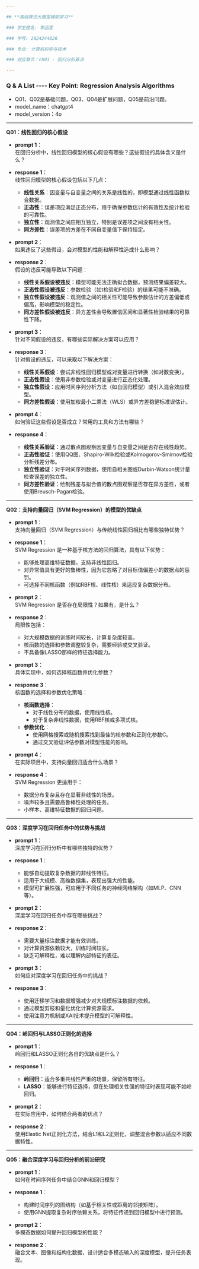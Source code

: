 ```yaml
---

## **高级算法大模型辅助学习**

### 学生姓名: 李品萱

### 学号: 2024244020

### 专业: 计算机科学与技术

### 对应章节：ch03 - 回归分析算法

---
```


### **Q & A List ---- Key Point: Regression Analysis Algorithms**

- Q01、Q02是基础问题，Q03、Q04是扩展问题，Q05是前沿问题。
- model_name：chatgpt4
- model_version：4o

---

**Q01：线性回归的核心假设**

- **prompt 1**：  
  在回归分析中，线性回归模型的核心假设有哪些？这些假设的具体含义是什么？
- **response 1**：  
  线性回归模型的核心假设包括以下几点：  
  - **线性关系**：因变量与自变量之间的关系是线性的，即模型通过线性函数拟合数据。  
  - **正态性**：误差项应满足正态分布，用于确保参数估计的有效性及统计检验的可靠性。  
  - **独立性**：观测值之间应相互独立，特别是误差项之间没有相关性。  
  - **同方差性**：误差项的方差在不同自变量值下保持恒定。  

- **prompt 2**：  
  如果违反了这些假设，会对模型的性能和解释性造成什么影响？  
- **response 2**：  
  假设的违反可能导致以下问题：  
  - **线性关系假设被违反**：模型可能无法正确拟合数据，预测结果偏差较大。  
  - **正态性假设被违反**：参数检验（如t检验和F检验）的结果可能不准确。  
  - **独立性假设被违反**：观测值之间的相关性可能导致参数估计的方差偏低或偏高，影响模型的稳定性。  
  - **同方差性假设被违反**：异方差性会导致置信区间和显著性检验结果的可靠性下降。  

- **prompt 3**：  
  针对不同假设的违反，有哪些实际解决方案可以应用？  
- **response 3**：  
  针对假设的违反，可以采取以下解决方案：  
  - **线性关系假设**：尝试非线性回归模型或对变量进行转换（如对数变换）。  
  - **正态性假设**：使用非参数检验或对变量进行正态化处理。  
  - **独立性假设**：应用时间序列分析方法（如自回归模型）或引入混合效应模型。  
  - **同方差性假设**：使用加权最小二乘法（WLS）或异方差稳健标准误估计。  

- **prompt 4**：  
  如何验证这些假设是否成立？常用的工具和方法有哪些？  
- **response 4**：  
  - **线性关系验证**：通过散点图观察因变量与自变量之间是否存在线性趋势。  
  - **正态性验证**：使用QQ图、Shapiro-Wilk检验或Kolmogorov-Smirnov检验分析残差分布。  
  - **独立性验证**：对于时间序列数据，使用自相关图或Durbin-Watson统计量检查误差的独立性。  
  - **同方差性验证**：绘制残差与拟合值的散点图观察是否存在异方差性，或者使用Breusch-Pagan检验。  

---

**Q02：支持向量回归（SVM Regression）的模型的优缺点**

- **prompt 1**：  
  支持向量回归（SVM Regression）与传统线性回归相比有哪些独特优势？  
- **response 1**：  
  SVM Regression 是一种基于核方法的回归算法，具有以下优势：  
  - 能够处理高维特征数据，支持非线性回归。  
  - 对异常值具有更好的鲁棒性，因为它忽略了对目标值偏差小的数据点的惩罚。  
  - 可选择不同核函数（例如RBF核、线性核）来适应复杂数据分布。  

- **prompt 2**：  
  SVM Regression 是否存在局限性？如果有，是什么？  
- **response 2**：  
  局限性包括：  
  - 对大规模数据的训练时间较长，计算复杂度较高。  
  - 核函数的选择和参数调整较复杂，需要经验或交叉验证。  
  - 不具备像LASSO那样的特征选择能力。  

- **prompt 3**：  
  具体实现中，如何选择核函数并优化参数？  
- **response 3**：  
  核函数的选择和参数优化策略：  
  - **核函数选择**：  
    - 对于线性分布的数据，使用线性核。  
    - 对于复杂非线性数据，使用RBF核或多项式核。  
  - **参数优化**：  
    - 使用网格搜索或随机搜索找到最佳的核参数和正则化参数C。  
    - 通过交叉验证评估参数对模型性能的影响。  

- **prompt 4**：  
  在实际项目中，支持向量回归适合什么场景？  
- **response 4**：  
  SVM Regression 更适用于：  
  - 数据分布复杂且存在显著非线性的场景。  
  - 噪声较多且需要高鲁棒性处理的任务。  
  - 小样本、高维特征数据的回归问题。  

---

**Q03：深度学习在回归任务中的优势与挑战**

- **prompt 1**：  
  深度学习在回归分析中有哪些独特的优势？  
- **response 1**：  
  - 能够自动提取复杂数据的非线性特征。  
  - 适用于大规模、高维数据集，表现出强大的性能。  
  - 模型可扩展性强，可应用于不同任务的神经网络架构（如MLP、CNN等）。  

- **prompt 2**：  
  深度学习在回归任务中存在哪些挑战？  
- **response 2**：  
  - 需要大量标注数据才能有效训练。  
  - 对计算资源依赖较大，训练时间较长。  
  - 缺乏可解释性，难以理解内部特征的表征。  

- **prompt 3**：  
  如何应对深度学习在回归任务中的挑战？  
- **response 3**：  
  - 使用迁移学习和数据增强减少对大规模标注数据的依赖。  
  - 通过模型剪枝和量化优化计算资源需求。  
  - 使用注意力机制或XAI技术提升模型的可解释性。  

---

**Q04：岭回归与LASSO正则化的选择**

- **prompt 1**：  
  岭回归和LASSO正则化各自的优缺点是什么？  
- **response 1**：  
  - **岭回归**：适合多重共线性严重的场景，保留所有特征。  
  - **LASSO**：能够进行特征选择，但在处理相关性强的特征时表现可能不如岭回归。  

- **prompt 2**：  
  在实际应用中，如何结合两者的优点？  
- **response 2**：  
  使用Elastic Net正则化方法，结合L1和L2正则化，调整混合参数以适应不同数据特性。  

---

**Q05：融合深度学习与回归分析的前沿研究**

- **prompt 1**：  
  如何在时间序列任务中结合GNN和回归模型？  
- **response 1**：  
  - 构建时间序列的图结构（如基于相关性或距离的邻接矩阵）。  
  - 使用GNN提取复杂时序依赖关系，将特征传递到回归模型中进行预测。  

- **prompt 2**：  
  多模态数据如何提升回归模型的性能？  
- **response 2**：  
  融合文本、图像和结构化数据，设计适合多模态输入的深度模型，提升任务表现。  